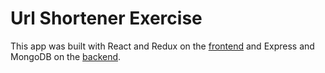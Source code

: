 # Url Shortener Exercise 

This app was built with React and Redux on the [frontend](./frontend) and Express and MongoDB on the [backend](./backend).
